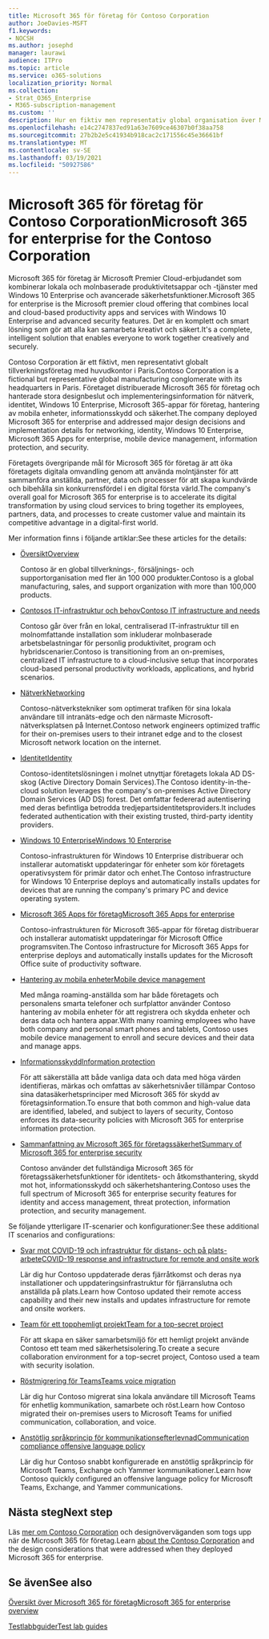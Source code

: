 ```yaml
---
title: Microsoft 365 för företag för Contoso Corporation
author: JoeDavies-MSFT
f1.keywords:
- NOCSH
ms.author: josephd
manager: laurawi
audience: ITPro
ms.topic: article
ms.service: o365-solutions
localization_priority: Normal
ms.collection:
- Strat_O365_Enterprise
- M365-subscription-management
ms.custom: ''
description: Hur en fiktiv men representativ global organisation över Microsoft 365 för företag.
ms.openlocfilehash: e14c2747837ed91a63e7609ce46307b0f38aa758
ms.sourcegitcommit: 27b2b2e5c41934b918cac2c171556c45e36661bf
ms.translationtype: MT
ms.contentlocale: sv-SE
ms.lasthandoff: 03/19/2021
ms.locfileid: "50927586"
---
```

# <a name="microsoft-365-for-enterprise-for-the-contoso-corporation"></a><span data-ttu-id="d958f-103">Microsoft 365 för företag för Contoso Corporation</span><span class="sxs-lookup"><span data-stu-id="d958f-103">Microsoft 365 for enterprise for the Contoso Corporation</span></span>

<span data-ttu-id="d958f-104">Microsoft 365 för företag är Microsoft Premier Cloud-erbjudandet som kombinerar lokala och molnbaserade produktivitetsappar och -tjänster med Windows 10 Enterprise och avancerade säkerhetsfunktioner.</span><span class="sxs-lookup"><span data-stu-id="d958f-104">Microsoft 365 for enterprise is the Microsoft premier cloud offering that combines local and cloud-based productivity apps and services with Windows 10 Enterprise and advanced security features.</span></span> <span data-ttu-id="d958f-105">Det är en komplett och smart lösning som gör att alla kan samarbeta kreativt och säkert.</span><span class="sxs-lookup"><span data-stu-id="d958f-105">It's a complete, intelligent solution that enables everyone to work together creatively and securely.</span></span>

<span data-ttu-id="d958f-106">Contoso Corporation är ett fiktivt, men representativt globalt tillverkningsföretag med huvudkontor i Paris.</span><span class="sxs-lookup"><span data-stu-id="d958f-106">Contoso Corporation is a fictional but representative global manufacturing conglomerate with its headquarters in Paris.</span></span> <span data-ttu-id="d958f-107">Företaget distribuerade Microsoft 365 för företag och hanterade stora designbeslut och implementeringsinformation för nätverk, identitet, Windows 10 Enterprise, Microsoft 365-appar för företag, hantering av mobila enheter, informationsskydd och säkerhet.</span><span class="sxs-lookup"><span data-stu-id="d958f-107">The company deployed Microsoft 365 for enterprise and addressed major design decisions and implementation details for networking, identity, Windows 10 Enterprise, Microsoft 365 Apps for enterprise, mobile device management, information protection, and security.</span></span>

<span data-ttu-id="d958f-108">Företagets övergripande mål för Microsoft 365 för företag är att öka företagets digitala omvandling genom att använda molntjänster för att sammanföra anställda, partner, data och processer för att skapa kundvärde och bibehålla sin konkurrensfördel i en digital första värld.</span><span class="sxs-lookup"><span data-stu-id="d958f-108">The company's overall goal for Microsoft 365 for enterprise is to accelerate its digital transformation by using cloud services to bring together its employees, partners, data, and processes to create customer value and maintain its competitive advantage in a digital-first world.</span></span>

<span data-ttu-id="d958f-109">Mer information finns i följande artiklar:</span><span class="sxs-lookup"><span data-stu-id="d958f-109">See these articles for the details:</span></span>

- [<span data-ttu-id="d958f-110">Översikt</span><span class="sxs-lookup"><span data-stu-id="d958f-110">Overview</span></span>](contoso-overview.md)

  <span data-ttu-id="d958f-111">Contoso är en global tillverknings-, försäljnings- och supportorganisation med fler än 100 000 produkter.</span><span class="sxs-lookup"><span data-stu-id="d958f-111">Contoso is a global manufacturing, sales, and support organization with more than 100,000 products.</span></span>

- [<span data-ttu-id="d958f-112">Contosos IT-infrastruktur och behov</span><span class="sxs-lookup"><span data-stu-id="d958f-112">Contoso IT infrastructure and needs</span></span>](contoso-infra-needs.md)

  <span data-ttu-id="d958f-113">Contoso går över från en lokal, centraliserad IT-infrastruktur till en molnomfattande installation som inkluderar molnbaserade arbetsbelastningar för personlig produktivitet, program och hybridscenarier.</span><span class="sxs-lookup"><span data-stu-id="d958f-113">Contoso is transitioning from an on-premises, centralized IT infrastructure to a cloud-inclusive setup that incorporates cloud-based personal productivity workloads, applications, and hybrid scenarios.</span></span>

- [<span data-ttu-id="d958f-114">Nätverk</span><span class="sxs-lookup"><span data-stu-id="d958f-114">Networking</span></span>](contoso-networking.md)

  <span data-ttu-id="d958f-115">Contoso-nätverkstekniker som optimerat trafiken för sina lokala användare till intranäts-edge och den närmaste Microsoft-nätverksplatsen på Internet.</span><span class="sxs-lookup"><span data-stu-id="d958f-115">Contoso network engineers optimized traffic for their on-premises users to their intranet edge and to the closest Microsoft network location on the internet.</span></span>

- [<span data-ttu-id="d958f-116">Identitet</span><span class="sxs-lookup"><span data-stu-id="d958f-116">Identity</span></span>](contoso-identity.md)

  <span data-ttu-id="d958f-117">Contoso-identitetslösningen i molnet utnyttjar företagets lokala AD DS-skog (Active Directory Domain Services).</span><span class="sxs-lookup"><span data-stu-id="d958f-117">The Contoso identity-in-the-cloud solution leverages the company's on-premises Active Directory Domain Services (AD DS) forest.</span></span> <span data-ttu-id="d958f-118">Det omfattar federerad autentisering med deras befintliga betrodda tredjepartsidentitetsproviders.</span><span class="sxs-lookup"><span data-stu-id="d958f-118">It includes federated authentication with their existing trusted, third-party identity providers.</span></span>

- [<span data-ttu-id="d958f-119">Windows 10 Enterprise</span><span class="sxs-lookup"><span data-stu-id="d958f-119">Windows 10 Enterprise</span></span>](contoso-win10.md)

  <span data-ttu-id="d958f-120">Contoso-infrastrukturen för Windows 10 Enterprise distribuerar och installerar automatiskt uppdateringar för enheter som kör företagets operativsystem för primär dator och enhet.</span><span class="sxs-lookup"><span data-stu-id="d958f-120">The Contoso infrastructure for Windows 10 Enterprise deploys and automatically installs updates for devices that are running the company's primary PC and device operating system.</span></span>

- [<span data-ttu-id="d958f-121">Microsoft 365 Apps för företag</span><span class="sxs-lookup"><span data-stu-id="d958f-121">Microsoft 365 Apps for enterprise</span></span>](contoso-o365pp.md)

  <span data-ttu-id="d958f-122">Contoso-infrastrukturen för Microsoft 365-appar för företag distribuerar och installerar automatiskt uppdateringar för Microsoft Office programsviten.</span><span class="sxs-lookup"><span data-stu-id="d958f-122">The Contoso infrastructure for Microsoft 365 Apps for enterprise deploys and automatically installs updates for the Microsoft Office suite of productivity software.</span></span>

- [<span data-ttu-id="d958f-123">Hantering av mobila enheter</span><span class="sxs-lookup"><span data-stu-id="d958f-123">Mobile device management</span></span>](contoso-mdm.md)

  <span data-ttu-id="d958f-124">Med många roaming-anställda som har både företagets och personalens smarta telefoner och surfplattor använder Contoso hantering av mobila enheter för att registrera och skydda enheter och deras data och hantera appar.</span><span class="sxs-lookup"><span data-stu-id="d958f-124">With many roaming employees who have both company and personal smart phones and tablets, Contoso uses mobile device management to enroll and secure devices and their data and manage apps.</span></span>

- [<span data-ttu-id="d958f-125">Informationsskydd</span><span class="sxs-lookup"><span data-stu-id="d958f-125">Information protection</span></span>](contoso-info-protect.md)

  <span data-ttu-id="d958f-126">För att säkerställa att både vanliga data och data med höga värden identifieras, märkas och omfattas av säkerhetsnivåer tillämpar Contoso sina datasäkerhetsprinciper med Microsoft 365 för skydd av företagsinformation.</span><span class="sxs-lookup"><span data-stu-id="d958f-126">To ensure that both common and high-value data are identified, labeled, and subject to layers of security, Contoso enforces its data-security policies with Microsoft 365 for enterprise information protection.</span></span>

- [<span data-ttu-id="d958f-127">Sammanfattning av Microsoft 365 för företagssäkerhet</span><span class="sxs-lookup"><span data-stu-id="d958f-127">Summary of Microsoft 365 for enterprise security</span></span>](contoso-security-summary.md)

  <span data-ttu-id="d958f-128">Contoso använder det fullständiga Microsoft 365 för företagssäkerhetsfunktioner för identitets- och åtkomsthantering, skydd mot hot, informationsskydd och säkerhetshantering.</span><span class="sxs-lookup"><span data-stu-id="d958f-128">Contoso uses the full spectrum of Microsoft 365 for enterprise security features for identity and access management, threat protection, information protection, and security management.</span></span>

<span data-ttu-id="d958f-129">Se följande ytterligare IT-scenarier och konfigurationer:</span><span class="sxs-lookup"><span data-stu-id="d958f-129">See these additional IT scenarios and configurations:</span></span>

- [<span data-ttu-id="d958f-130">Svar mot COVID-19 och infrastruktur för distans- och på plats-arbete</span><span class="sxs-lookup"><span data-stu-id="d958f-130">COVID-19 response and infrastructure for remote and onsite work</span></span>](../solutions/contoso-remote-onsite-work.md)

  <span data-ttu-id="d958f-131">Lär dig hur Contoso uppdaterade deras fjärråtkomst och deras nya installationer och uppdateringsinfrastruktur för fjärranslutna och anställda på plats.</span><span class="sxs-lookup"><span data-stu-id="d958f-131">Learn how Contoso updated their remote access capability and their new installs and updates infrastructure for remote and onsite workers.</span></span>

- [<span data-ttu-id="d958f-132">Team för ett topphemligt projekt</span><span class="sxs-lookup"><span data-stu-id="d958f-132">Team for a top-secret project</span></span>](../solutions/contoso-team-for-top-secret-project.md)

  <span data-ttu-id="d958f-133">För att skapa en säker samarbetsmiljö för ett hemligt projekt använde Contoso ett team med säkerhetsisolering.</span><span class="sxs-lookup"><span data-stu-id="d958f-133">To create a secure collaboration environment for a top-secret project, Contoso used a team with security isolation.</span></span>

- [<span data-ttu-id="d958f-134">Röstmigrering för Teams</span><span class="sxs-lookup"><span data-stu-id="d958f-134">Teams voice migration</span></span>](/MicrosoftTeams/voice-case-study-overview)

  <span data-ttu-id="d958f-135">Lär dig hur Contoso migrerat sina lokala användare till Microsoft Teams för enhetlig kommunikation, samarbete och röst.</span><span class="sxs-lookup"><span data-stu-id="d958f-135">Learn how Contoso migrated their on-premises users to Microsoft Teams for unified communication, collaboration, and voice.</span></span>

- [<span data-ttu-id="d958f-136">Anstötlig språkprincip för kommunikationsefterlevnad</span><span class="sxs-lookup"><span data-stu-id="d958f-136">Communication compliance offensive language policy</span></span>](../compliance/communication-compliance-case-study.md)

  <span data-ttu-id="d958f-137">Lär dig hur Contoso snabbt konfigurerade en anstötlig språkprincip för Microsoft Teams, Exchange och Yammer kommunikationer.</span><span class="sxs-lookup"><span data-stu-id="d958f-137">Learn how Contoso quickly configured an offensive language policy for Microsoft Teams, Exchange, and Yammer communications.</span></span>

## <a name="next-step"></a><span data-ttu-id="d958f-138">Nästa steg</span><span class="sxs-lookup"><span data-stu-id="d958f-138">Next step</span></span>

<span data-ttu-id="d958f-139">Läs [mer om Contoso Corporation](contoso-overview.md) och designöverväganden som togs upp när de Microsoft 365 för företag.</span><span class="sxs-lookup"><span data-stu-id="d958f-139">Learn [about the Contoso Corporation](contoso-overview.md) and the design considerations that were addressed when they deployed Microsoft 365 for enterprise.</span></span>


## <a name="see-also"></a><span data-ttu-id="d958f-140">Se även</span><span class="sxs-lookup"><span data-stu-id="d958f-140">See also</span></span>

[<span data-ttu-id="d958f-141">Översikt över Microsoft 365 för företag</span><span class="sxs-lookup"><span data-stu-id="d958f-141">Microsoft 365 for enterprise overview</span></span>](microsoft-365-overview.md)

[<span data-ttu-id="d958f-142">Testlabbguider</span><span class="sxs-lookup"><span data-stu-id="d958f-142">Test lab guides</span></span>](m365-enterprise-test-lab-guides.md)